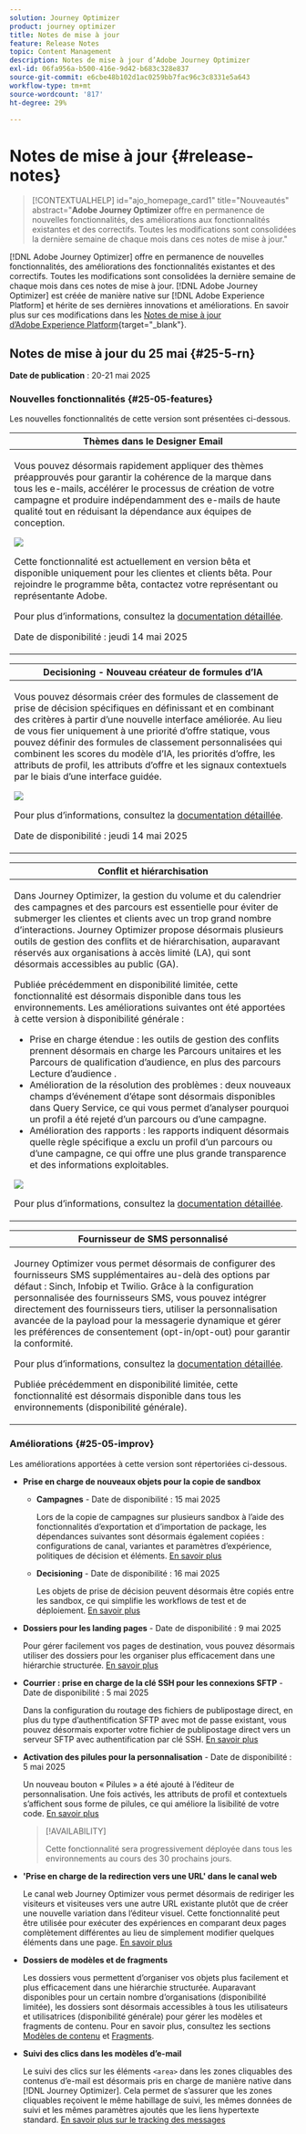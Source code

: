 ```yaml
---
solution: Journey Optimizer
product: journey optimizer
title: Notes de mise à jour
feature: Release Notes
topic: Content Management
description: Notes de mise à jour d’Adobe Journey Optimizer
exl-id: 06fa956a-b500-416e-9d42-b683c328e837
source-git-commit: e6cbe48b102d1ac0259bb7fac96c3c8331e5a643
workflow-type: tm+mt
source-wordcount: '817'
ht-degree: 29%

---
```


# Notes de mise à jour {#release-notes}

>[!CONTEXTUALHELP]
>id="ajo_homepage_card1"
>title="Nouveautés"
>abstract="**Adobe Journey Optimizer** offre en permanence de nouvelles fonctionnalités, des améliorations aux fonctionnalités existantes et des correctifs. Toutes les modifications sont consolidées la dernière semaine de chaque mois dans ces notes de mise à jour."

[!DNL Adobe Journey Optimizer] offre en permanence de nouvelles fonctionnalités, des améliorations des fonctionnalités existantes et des correctifs. Toutes les modifications sont consolidées la dernière semaine de chaque mois dans ces notes de mise à jour. [!DNL Adobe Journey Optimizer] est créée de manière native sur [!DNL Adobe Experience Platform] et hérite de ses dernières innovations et améliorations. En savoir plus sur ces modifications dans les [Notes de mise à jour d’Adobe Experience Platform](https://experienceleague.adobe.com/docs/experience-platform/release-notes/latest.html?lang=fr){target="_blank"}.

## Notes de mise à jour du 25 mai {#25-5-rn}

**Date de publication** : 20-21 mai 2025

### Nouvelles fonctionnalités {#25-05-features}

Les nouvelles fonctionnalités de cette version sont présentées ci-dessous.

<table>
<thead>
<tr>
<th><strong>Thèmes dans le Designer Email</strong><br/></th>
</tr>
</thead>
<tbody>
<tr>
<td>
<p>Vous pouvez désormais rapidement appliquer des thèmes préapprouvés pour garantir la cohérence de la marque dans tous les e-mails, accélérer le processus de création de votre campagne et produire indépendamment des e-mails de haute qualité tout en réduisant la dépendance aux équipes de conception.</p>
<img src="assets/do-not-localize/themes.gif">
<p>Cette fonctionnalité est actuellement en version bêta et disponible uniquement pour les clientes et clients bêta. Pour rejoindre le programme bêta, contactez votre représentant ou représentante Adobe.</p>
<p>Pour plus d’informations, consultez la <a href="../email/apply-email-themes.md">documentation détaillée</a>.</p>
<p>Date de disponibilité : jeudi 14 mai 2025</p>
</td>
</tr>
</tbody>
</table>

<table>
<thead>
<tr>
<th><strong>Decisioning - Nouveau créateur de formules d’IA</strong><br/></th>
</tr>
</thead>
<tbody>
<tr>
<td>
<p>Vous pouvez désormais créer des formules de classement de prise de décision spécifiques en définissant et en combinant des critères à partir d’une nouvelle interface améliorée. Au lieu de vous fier uniquement à une priorité d’offre statique, vous pouvez définir des formules de classement personnalisées qui combinent les scores du modèle d’IA, les priorités d’offre, les attributs de profil, les attributs d’offre et les signaux contextuels par le biais d’une interface guidée.</p>
<img src="assets/do-not-localize/formula-builder.gif">
<p>Pour plus d’informations, consultez la <a href="../experience-decisioning/exd-ranking-formulas.md">documentation détaillée</a>.</p>
<p>Date de disponibilité : jeudi 14 mai 2025</p>
</td>
</tr>
</tbody>
</table>

<!--<table>
<thead>
<tr>
<th><strong>Synchronize read audience schedule with batch segmentation job</strong><br/></th>
</tr>
</thead>
<tbody>
<tr>
<td>
<p>You can now trigger daily journey runs after batch segmentation completion. This option is now available in daily-scheduled journeys to all customers. It allows you to define for a time window of up to 6 hours to wait for audience data from batch segmentation jobs, ensuring journeys run with the most up-to-date data or are skipped if not ready.</p>
<p>Previously released in Limited Availability, this capability is now available to all environments (General Availability).</p>
<img src="assets/do-not-localize/trigger-journeys.gif">
<p>For more information, refer to the <a href="../building-journeys/read-audience.md#schedule">detailed documentation</a>.</p>
</td>
</tr>
</tbody>
</table>-->

<!--table>
<thead>
<tr>
<th><strong>Adobe Experience Manager Content fragment integration</strong><br/></th>
</tr>
</thead>
<tbody>
<tr>
<td>
<p>With the integration of Adobe Experience Manager and Adobe Journey Optimizer, you can now effortlessly use Adobe Experience Manager Content Fragments within your Journey Optimizer content. This seamless connection makes it easier to access and use your AEM content directly in Journey Optimizer.</p>
<p>Previously available for a limited set of organizations (LA), this capability is now GA with the following enhancements:</p>
<ul>
<li>Create offers by directly selecting an AEM Content Fragment.</li>
<li>Define placeholders and map personalization values within the fragment signature using the Editor mode.</li>
</ul>
<img src="assets/do-not-localize/content-fragment.gif">
</td>
</tr>
</tbody>
</table-->

<!--<table>
<thead>
<tr>
<th><strong>Calendar View for Campaign and Journey inventory</strong><br/></th>
</tr>
</thead>
<tbody>
<tr>
<td>
<p>A calendar view is now available in the journeys and campaigns lists. It allows you to visualize all journeys and campaigns activations in the respective lists.</p>
<p>This change is only available for a set of organizations (Limited Availability). To gain access, contact your Adobe representative.</p>
<img src="assets/do-not-localize/calendar.gif">
<p>For more information, refer to these sections: <a href="../building-journeys/journey-ui.md">Browse & filter your journeys</a>, <a href="../campaigns/modify-stop-campaign.md">Access campaigns</a>.</p>
</td>
</tr>
</tbody>
</table>-->

<!--table>
<thead>
<tr>
<th><strong>Adobe Experience Manager Dynamic media integration</strong><br/></th>
</tr>
</thead>
<tbody>
<tr>
<td>
<p>Dynamic media assets are now directly available and accessible in Journey Optimizer. This integration enables you to:</p>
<ul>
<li>Centrally manage assets with real-time updates.</li>
<li>Modify your assets settings such as width and height instantly.</li>
<li>Customize Dynamic Media templates by updating your content and adding personalization fields.</li>
</ul>
<p>Previously released in Limited Availability, this capability is now available to all environments (General Availability).</p>
<img src="assets/do-not-localize/dynamic_media_template_html.gif">
</td>
</tr>
</tbody>
</table-->

<table>
<thead>
<tr>
<th><strong>Conflit et hiérarchisation</strong><br/></th>
</tr>
</thead>
<tbody>
<tr>
<td>
<p>Dans Journey Optimizer, la gestion du volume et du calendrier des campagnes et des parcours est essentielle pour éviter de submerger les clientes et clients avec un trop grand nombre d’interactions. Journey Optimizer propose désormais plusieurs outils de gestion des conflits et de hiérarchisation, auparavant réservés aux organisations à accès limité (LA), qui sont désormais accessibles au public (GA).</p>
<p>Publiée précédemment en disponibilité limitée, cette fonctionnalité est désormais disponible dans tous les environnements. Les améliorations suivantes ont été apportées à cette version à disponibilité générale :</p>
<ul>
<li>Prise en charge étendue : les outils de gestion des conflits prennent désormais en charge les Parcours unitaires et les Parcours de qualification d’audience, en plus des parcours Lecture d’audience .</li>
<li>Amélioration de la résolution des problèmes : deux nouveaux champs d’événement d’étape sont désormais disponibles dans Query Service, ce qui vous permet d’analyser pourquoi un profil a été rejeté d’un parcours ou d’une campagne.</li>
<li>Amélioration des rapports : les rapports indiquent désormais quelle règle spécifique a exclu un profil d’un parcours ou d’une campagne, ce qui offre une plus grande transparence et des informations exploitables.</li></ul>
<img src="assets/do-not-localize/gif-conflict.gif">
<p>Pour plus d’informations, consultez la <a href="../conflict-prioritization/gs-conflict-prioritization.md">documentation détaillée</a>.</p>
</td>
</tr>
</tbody>
</table>

<!--<table>
<thead>
<tr>
<th><strong>Simulate content variations</strong><br/></th>
</tr>
</thead>
<tbody>
<tr>
<td>
<p>Previously available in beta, content variations simulation is now generally available (GA). It allows you to preview different variations of your content using sample input data uploaded from a CSV or JSON file or added manually. All the attributes used in your content for personalization are automatically detected by the system and can be used for your tests to create multiple variants.</p>
<p>Previously released in Limited Availability, this capability is now available to all environments. With this General Availability release, the feature now includes support for multilingual content and content experiments, enabling you to test variations across different languages and treatments. Additionally, it now supports contextual attributes (in addition to profile attributes), allowing for even more dynamic and situational content testing.</p>
<img src="assets/do-not-localize/variants.gif">
<p>For more information, refer to the <a href="../test-approve/simulate-sample-input.md">detailed documentation</a>.</p>
</td>
</tr>
</tbody>
</table>-->

<!--table>
<thead>
<tr>
<th><strong>Scale your Experimentation winner</strong><br/></th>
</tr>
</thead>
<tbody>
<tr>
<td>
<p>Scale the Winner enables you to automatically or manually roll out the winning variation of an experiment to your full audience. This feature ensures that, once a top performer is identified, you can maximize its reach and effectiveness without constant manual oversight.</p>
</td>
</tr>
</tbody>
</table-->

<table>
<thead>
<tr>
<th><strong>Fournisseur de SMS personnalisé</strong><br/></th>
</tr>
</thead>
<tbody>
<tr>
<td>
<p>Journey Optimizer vous permet désormais de configurer des fournisseurs SMS supplémentaires au-delà des options par défaut : Sinch, Infobip et Twilio. Grâce à la configuration personnalisée des fournisseurs SMS, vous pouvez intégrer directement des fournisseurs tiers, utiliser la personnalisation avancée de la payload pour la messagerie dynamique et gérer les préférences de consentement (opt-in/opt-out) pour garantir la conformité.</p>
<p>Pour plus d’informations, consultez la <a href="../sms/sms-configuration-custom.md">documentation détaillée</a>.</p>
<p>Publiée précédemment en disponibilité limitée, cette fonctionnalité est désormais disponible dans tous les environnements (disponibilité générale).</p></td>
</td>
</tr>
</tbody>
</table>

<!--
<table>
<thead>
<tr>
<th><strong>Supplemental ID for event-triggered journeys</strong><br/></th>
</tr>
</thead>
<tbody>
<tr>
<td>
<p>You can now trigger journeys using a profile ID along with another identifier, such as an order ID, subscription ID, or prescription ID, allowing the same profile to be in the same journey multiple times at once. This enables scenarios like managing multiple orders or subscriptions in parallel, with each instance following its own path through the journey.</p>
<p>This capability is only available for a set of organizations (Limited Availability). To gain access, contact your Adobe representative.</p>
</td>
</tr>
</tbody>
</table>
-->

### Améliorations {#25-05-improv}

Les améliorations apportées à cette version sont répertoriées ci-dessous.


* **Prise en charge de nouveaux objets pour la copie de sandbox**

   * **Campagnes** - Date de disponibilité : 15 mai 2025

     Lors de la copie de campagnes sur plusieurs sandbox à l’aide des fonctionnalités d’exportation et d’importation de package, les dépendances suivantes sont désormais également copiées : configurations de canal, variantes et paramètres d’expérience, politiques de décision et éléments. [En savoir plus](../configuration/copy-objects-to-sandbox.md)

   * **Decisioning** - Date de disponibilité : 16 mai 2025

     Les objets de prise de décision peuvent désormais être copiés entre les sandbox, ce qui simplifie les workflows de test et de déploiement. [En savoir plus](../configuration/copy-objects-to-sandbox.md#decisioning)

* **Dossiers pour les landing pages** - Date de disponibilité : 9 mai 2025

  Pour gérer facilement vos pages de destination, vous pouvez désormais utiliser des dossiers pour les organiser plus efficacement dans une hiérarchie structurée. [En savoir plus](../landing-pages/manage-lp.md)

* **Courrier : prise en charge de la clé SSH pour les connexions SFTP** - Date de disponibilité : 5 mai 2025

  Dans la configuration du routage des fichiers de publipostage direct, en plus du type d’authentification SFTP avec mot de passe existant, vous pouvez désormais exporter votre fichier de publipostage direct vers un serveur SFTP avec authentification par clé SSH. [En savoir plus](../direct-mail/direct-mail-configuration.md)

* **Activation des pilules pour la personnalisation** - Date de disponibilité : 5 mai 2025

  Un nouveau bouton « Pilules » a été ajouté à l’éditeur de personnalisation. Une fois activés, les attributs de profil et contextuels s’affichent sous forme de pilules, ce qui améliore la lisibilité de votre code. [En savoir plus](../personalization/personalization-build-expressions.md#options)

  >[!AVAILABILITY]
  >
  >Cette fonctionnalité sera progressivement déployée dans tous les environnements au cours des 30 prochains jours.

* **&#39;Prise en charge de la redirection vers une URL&#39; dans le canal web**

  Le canal web Journey Optimizer vous permet désormais de rediriger les visiteurs et visiteuses vers une autre URL existante plutôt que de créer une nouvelle variation dans l’éditeur visuel. Cette fonctionnalité peut être utilisée pour exécuter des expériences en comparant deux pages complètement différentes au lieu de simplement modifier quelques éléments dans une page. [En savoir plus](../web/create-web.md#web-redirect-to-url)

* **Dossiers de modèles et de fragments**

  Les dossiers vous permettent d’organiser vos objets plus facilement et plus efficacement dans une hiérarchie structurée. Auparavant disponibles pour un certain nombre d’organisations (disponibilité limitée), les dossiers sont désormais accessibles à tous les utilisateurs et utilisatrices (disponibilité générale) pour gérer les modèles et fragments de contenu. Pour en savoir plus, consultez les sections [Modèles de contenu](../content-management/access-content-templates.md#folders) et [Fragments](../content-management/manage-fragments.md#folders).

* **Suivi des clics dans les modèles d’e-mail**

  Le suivi des clics sur les éléments `<area>` dans les zones cliquables des contenus d’e-mail est désormais pris en charge de manière native dans [!DNL Journey Optimizer]. Cela permet de s’assurer que les zones cliquables reçoivent le même habillage de suivi, les mêmes données de suivi et les mêmes paramètres ajoutés que les liens hypertexte standard. [En savoir plus sur le tracking des messages](../email/message-tracking.md#manage-tracking)

<!--
* **Decisioning - Leverage Adobe Experience Platform datasets** 
  
  Journey Optimizer now allows you to leverage Adobe Experience Platform datasets in the following Decisioning objects: eligibility rules, ranking formulas, and capping rules.

* **Right rail in campaigns list**

  In the campaign list, selecting a campaign now opens a pane displaying its details.

* **Form fields in code-based experience content**

  In content templates, you can now define specific JSON or HTML fields which enable non-technical users to easily edit content in code-based experiences without the need to manipulate code.

* **Decision item attribute support for decisioning rules**
  
  You can now leverage decision item attributes to create decisioning rules.

* **Subdomains - 'Custom delegation' method**  
  In addition to the full delegation and the CNAME method, a new subdomain configuration method is now available: the Custom delegation method, which enables you to fully own controlling and maintaining all aspects of DNS that are required for delivering, rendering, and tracking messages.
  -->

